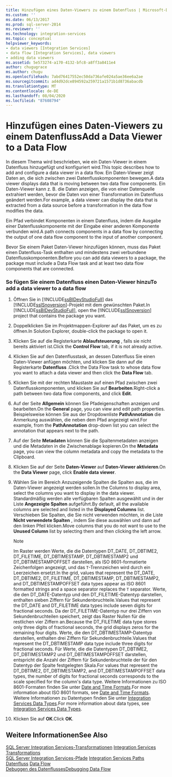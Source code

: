 ```yaml
---
title: Hinzufügen eines Daten-Viewers zu einem Datenfluss | Microsoft-Dokumentation
ms.custom: ''
ms.date: 06/13/2017
ms.prod: sql-server-2014
ms.reviewer: ''
ms.technology: integration-services
ms.topic: conceptual
helpviewer_keywords:
- data viewers [Integration Services]
- data flow [Integration Services], data viewers
- adding data viewers
ms.assetid: 5e573274-a170-4132-bfc8-a8ff3a8411e4
author: chugugrace
ms.author: chugu
ms.openlocfilehash: 7abd76417552ec50da736afe024a5ae36ee6a2ae
ms.sourcegitcommit: ad4d92dce894592a259721a1571b1d8736abacdb
ms.translationtype: MT
ms.contentlocale: de-DE
ms.lasthandoff: 08/04/2020
ms.locfileid: "87608794"
---
```

# <a name="add-a-data-viewer-to-a-data-flow"></a><span data-ttu-id="86d8e-102">Hinzufügen eines Daten-Viewers zu einem Datenfluss</span><span class="sxs-lookup"><span data-stu-id="86d8e-102">Add a Data Viewer to a Data Flow</span></span>
  <span data-ttu-id="86d8e-103">In diesem Thema wird beschrieben, wie ein Daten-Viewer in einem Datenfluss hinzugefügt und konfiguriert wird.</span><span class="sxs-lookup"><span data-stu-id="86d8e-103">This topic describes how to add and configure a data viewer in a data flow.</span></span> <span data-ttu-id="86d8e-104">Ein Daten-Viewer zeigt Daten an, die sich zwischen zwei Datenflusskomponenten bewegen.</span><span class="sxs-lookup"><span data-stu-id="86d8e-104">A data viewer displays data that is moving between two data flow components.</span></span> <span data-ttu-id="86d8e-105">Ein Daten-Viewer kann z. B. die Daten anzeigen, die von einer Datenquelle extrahiert werden, bevor die Daten von einer Transformation im Datenfluss geändert werden.</span><span class="sxs-lookup"><span data-stu-id="86d8e-105">For example, a data viewer can display the data that is extracted from a data source before a transformation in the data flow modifies the data.</span></span>  
  
 <span data-ttu-id="86d8e-106">Ein Pfad verbindet Komponenten in einem Datenfluss, indem die Ausgabe einer Datenflusskomponente mit der Eingabe einer anderen Komponente verbunden wird.</span><span class="sxs-lookup"><span data-stu-id="86d8e-106">A path connects components in a data flow by connecting the output of one data flow component to the input of another component.</span></span>  
  
 <span data-ttu-id="86d8e-107">Bevor Sie einem Paket Daten-Viewer hinzufügen können, muss das Paket einen Datenfluss-Task enthalten und mindestens zwei verbundene Datenflusskomponenten.</span><span class="sxs-lookup"><span data-stu-id="86d8e-107">Before you can add data viewers to a package, the package must include a Data Flow task and at least two data flow components that are connected.</span></span>  
  
### <a name="to-add-a-data-viewer-to-a-data-flow"></a><span data-ttu-id="86d8e-108">So fügen Sie einem Datenfluss einen Daten-Viewer hinzu</span><span class="sxs-lookup"><span data-stu-id="86d8e-108">To add a data viewer to a data flow</span></span>  
  
1.  <span data-ttu-id="86d8e-109">Öffnen Sie in [!INCLUDE[ssBIDevStudioFull](../includes/ssbidevstudiofull-md.md)] das [!INCLUDE[ssISnoversion](../includes/ssisnoversion-md.md)]-Projekt mit dem gewünschten Paket.</span><span class="sxs-lookup"><span data-stu-id="86d8e-109">In [!INCLUDE[ssBIDevStudioFull](../includes/ssbidevstudiofull-md.md)], open the [!INCLUDE[ssISnoversion](../includes/ssisnoversion-md.md)] project that contains the package you want.</span></span>  
  
2.  <span data-ttu-id="86d8e-110">Doppelklicken Sie im Projektmappen-Explorer auf das Paket, um es zu öffnen.</span><span class="sxs-lookup"><span data-stu-id="86d8e-110">In Solution Explorer, double-click the package to open it.</span></span>  
  
3.  <span data-ttu-id="86d8e-111">Klicken Sie auf die Registerkarte **Ablaufsteuerung** , falls sie nicht bereits aktiviert ist.</span><span class="sxs-lookup"><span data-stu-id="86d8e-111">Click the **Control Flow** tab, if it is not already active.</span></span>  
  
4.  <span data-ttu-id="86d8e-112">Klicken Sie auf den Datenflusstask, an dessen Datenfluss Sie einen Daten-Viewer anfügen möchten, und klicken Sie dann auf die Registerkarte **Datenfluss** .</span><span class="sxs-lookup"><span data-stu-id="86d8e-112">Click the Data Flow task to whose data flow you want to attach a data viewer and then click the **Data Flow** tab.</span></span>  
  
5.  <span data-ttu-id="86d8e-113">Klicken Sie mit der rechten Maustaste auf einen Pfad zwischen zwei Datenflusskomponenten, und klicken Sie auf **Bearbeiten**.</span><span class="sxs-lookup"><span data-stu-id="86d8e-113">Right-click a path between two data flow components, and click **Edit**.</span></span>  
  
6.  <span data-ttu-id="86d8e-114">Auf der Seite **Allgemein** können Sie Pfadeigenschaften anzeigen und bearbeiten.</span><span class="sxs-lookup"><span data-stu-id="86d8e-114">On the **General** page, you can view and edit path properties.</span></span> <span data-ttu-id="86d8e-115">Beispielsweise können Sie aus der Dropdownliste **PathAnnotation** die Anmerkung auswählen, die neben dem Pfad angezeigt wird.</span><span class="sxs-lookup"><span data-stu-id="86d8e-115">For example, from the **PathAnnotation** drop-down list you can select the annotation that appears next to the path.</span></span>  
  
7.  <span data-ttu-id="86d8e-116">Auf der Seite **Metadaten** können Sie die Spaltenmetadaten anzeigen und die Metadaten in die Zwischenablage kopieren.</span><span class="sxs-lookup"><span data-stu-id="86d8e-116">On the **Metadata** page, you can view the column metadata and copy the metadata to the Clipboard.</span></span>  
  
8.  <span data-ttu-id="86d8e-117">Klicken Sie auf der Seite **Daten-Viewer** auf **Daten-Viewer aktivieren**.</span><span class="sxs-lookup"><span data-stu-id="86d8e-117">On the **Data Viewer** page, click **Enable data viewer**.</span></span>  
  
9. <span data-ttu-id="86d8e-118">Wählen Sie im Bereich Anzuzeigende Spalten die Spalten aus, die im Daten-Viewer angezeigt werden sollen.</span><span class="sxs-lookup"><span data-stu-id="86d8e-118">In the Columns to display area, select the columns you want to display in the data viewer.</span></span> <span data-ttu-id="86d8e-119">Standardmäßig werden alle verfügbaren Spalten ausgewählt und in der Liste **Angezeigte Spalten** aufgeführt.</span><span class="sxs-lookup"><span data-stu-id="86d8e-119">By default, all the available columns are selected and listed in the **Displayed Columns** list.</span></span> <span data-ttu-id="86d8e-120">Verschieben Sie Spalten, die Sie nicht verwenden möchten, in die Liste **Nicht verwendete Spalten** , indem Sie diese auswählen und dann auf den linken Pfeil klicken.</span><span class="sxs-lookup"><span data-stu-id="86d8e-120">Move columns that you do not want to use to the **Unused Column** list by selecting them and then clicking the left arrow.</span></span>  
  
    > [!NOTE]  
    >  <span data-ttu-id="86d8e-121">Im Raster werden Werte, die die Datentypen DT_DATE, DT_DBTIME2, DT_FILETIME, DT_DBTIMESTAMP, DT_DBTIMESTAMP2 und DT_DBTIMESTAMPOFFSET darstellen, als ISO 8601-formatierte Zeichenfolgen angezeigt, und das `T`-Trennzeichen wird durch ein Leerzeichen ersetzt.</span><span class="sxs-lookup"><span data-stu-id="86d8e-121">In the grid, values that represent the DT_DATE, DT_DBTIME2, DT_FILETIME, DT_DBTIMESTAMP, DT_DBTIMESTAMP2, and DT_DBTIMESTAMPOFFSET data types appear as ISO 8601 formatted strings and a space separator replaces the `T` separator.</span></span> <span data-ttu-id="86d8e-122">Werte, die den DT_DATE-Datentyp und den DT_FILETIME-Datentyp darstellen, enthalten sieben Ziffern für Sekundenbruchteile.</span><span class="sxs-lookup"><span data-stu-id="86d8e-122">Values that represent the DT_DATE and DT_FILETIME data types include seven digits for fractional seconds.</span></span> <span data-ttu-id="86d8e-123">Da der DT_FILETIME-Datentyp nur drei Ziffern von Sekundenbruchteilen speichert, zeigt das Raster Nullen für die restlichen vier Ziffern an.</span><span class="sxs-lookup"><span data-stu-id="86d8e-123">Because the DT_FILETIME data type stores only three digits of fractional seconds, the grid displays zeros for the remaining four digits.</span></span> <span data-ttu-id="86d8e-124">Werte, die den DT_DBTIMESTAMP-Datentyp darstellen, enthalten drei Ziffern für Sekundenbruchteile.</span><span class="sxs-lookup"><span data-stu-id="86d8e-124">Values that represent the DT_DBTIMESTAMP data type include three digits for fractional seconds.</span></span> <span data-ttu-id="86d8e-125">Für Werte, die die Datentypen DT_DBTIME2, DT_DBTIMESTAMP2 und DT_DBTIMESTAMPOFFSET darstellen, entspricht die Anzahl der Ziffern für Sekundenbruchteile der für den Datentyp der Spalte festgelegten Skala.</span><span class="sxs-lookup"><span data-stu-id="86d8e-125">For values that represent the DT_DBTIME2, DT_DBTIMESTAMP2, and DT_DBTIMESTAMPOFFSET data types, the number of digits for fractional seconds corresponds to the scale specified for the column's data type.</span></span> <span data-ttu-id="86d8e-126">Weitere Informationen zu ISO 8601-Formaten finden Sie unter [Date and Time Formats](../../2014/integration-services/date-and-time-formats.md).</span><span class="sxs-lookup"><span data-stu-id="86d8e-126">For more information about ISO 8601 formats, see [Date and Time Formats](../../2014/integration-services/date-and-time-formats.md).</span></span> <span data-ttu-id="86d8e-127">Weitere Informationen zu Datentypen finden Sie unter [Integration Services Data Types](data-flow/integration-services-data-types.md).</span><span class="sxs-lookup"><span data-stu-id="86d8e-127">For more information about data types, see [Integration Services Data Types](data-flow/integration-services-data-types.md).</span></span>  
  
10. <span data-ttu-id="86d8e-128">Klicken Sie auf **OK**.</span><span class="sxs-lookup"><span data-stu-id="86d8e-128">Click **OK**.</span></span>  
  
## <a name="see-also"></a><span data-ttu-id="86d8e-129">Weitere Informationen</span><span class="sxs-lookup"><span data-stu-id="86d8e-129">See Also</span></span>  
 <span data-ttu-id="86d8e-130">[SQL Server Integration Services-Transformationen](data-flow/transformations/integration-services-transformations.md) </span><span class="sxs-lookup"><span data-stu-id="86d8e-130">[Integration Services Transformations](data-flow/transformations/integration-services-transformations.md) </span></span>  
 <span data-ttu-id="86d8e-131">[SQL Server Integration Services-Pfade](data-flow/integration-services-paths.md) </span><span class="sxs-lookup"><span data-stu-id="86d8e-131">[Integration Services Paths](data-flow/integration-services-paths.md) </span></span>  
 <span data-ttu-id="86d8e-132">[Datenfluss](data-flow/data-flow.md) </span><span class="sxs-lookup"><span data-stu-id="86d8e-132">[Data Flow](data-flow/data-flow.md) </span></span>  
 [<span data-ttu-id="86d8e-133">Debuggen des Datenflusses</span><span class="sxs-lookup"><span data-stu-id="86d8e-133">Debugging Data Flow</span></span>](troubleshooting/debugging-data-flow.md)  
  
  
